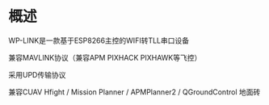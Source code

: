 # 概述

WP-LINK是一款基于ESP8266主控的WIFI转TLL串口设备

兼容MAVLINK协议（兼容APM PIXHACK  PIXHAWK等飞控）

采用UPD传输协议

兼容CUAV Hfight / Mission Planner / APMPlanner2 / QGroundControl 地面砖

